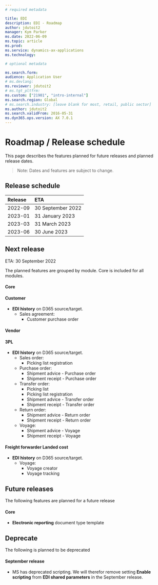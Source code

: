 ```yaml
---
# required metadata

title: EDI
description: EDI - Roadmap
author: jdutoit2
manager: Kym Parker
ms.date: 2022-06-09
ms.topic: article
ms.prod: 
ms.service: dynamics-ax-applications
ms.technology: 

# optional metadata

ms.search.form:  
audience: Application User
# ms.devlang: 
ms.reviewer: jdutoit2
# ms.tgt_pltfrm: 
ms.custom: ["21901", "intro-internal"]
ms.search.region: Global
# ms.search.industry: [leave blank for most, retail, public sector]
ms.author: jdutoit2
ms.search.validFrom: 2016-05-31
ms.dyn365.ops.version: AX 7.0.1
---
```


# 	Roadmap / Release schedule

This page describes the features planned for future releases and planned release dates.

> Note: Dates and features are subject to change.


## Release schedule

Release			| ETA
:--			|:--
2022-09			| 30 September 2022
2023-01		 	| 31 January 2023
2023-03			| 31 March 2023
2023-06			| 30 June 2023


## Next release
ETA: 30 September 2022

The planned features are grouped by module. Core is included for all modules.

#### Core

#### Customer
- **EDI history** on D365 source/target. 
    - Sales agreement:
        - Customer purchase order

#### Vendor

#### 3PL
- **EDI history** on D365 source/target.
    - Sales order:
        - Picking list registration
    - Purchase order:
        - Shipment advice - Purchase order
        - Shipment receipt - Purchase order
    - Transfer order:
        - Picking list
        - Picking list registration
        - Shipment advice - Transfer order
        - Shipment receipt - Transfer order
    - Return order:
        - Shipment advice - Return order
        - Shipment receipt - Return order
    - Voyage:
        - Shipment advice - Voyage
        - Shipment receipt - Voyage

#### Freight forwarder Landed cost
- **EDI history** on D365 source/target.
    - Voyage:
        - Voyage creator
        - Voyage tracking

## Future releases
The following features are planned for a future release

#### Core
- **Electronic reporting** document type template


## Deprecate
The following is planned to be deprecated

#### September release
- MS has deprecated scripting. We will therefor remove setting **Enable scripting** from **EDI shared parameters** in the September release.
